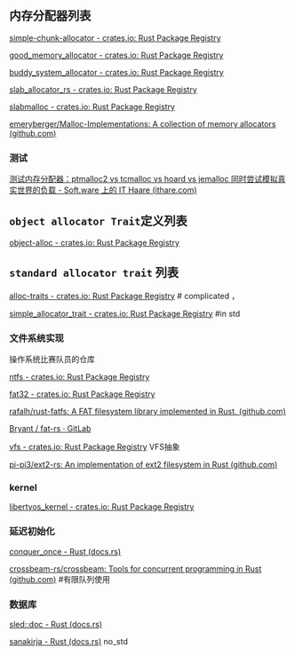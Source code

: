 ## 内存分配器列表

[simple-chunk-allocator - crates.io: Rust Package Registry](https://crates.io/crates/simple-chunk-allocator)

[good_memory_allocator - crates.io: Rust Package Registry](https://crates.io/crates/good_memory_allocator)

[buddy_system_allocator - crates.io: Rust Package Registry](https://crates.io/crates/buddy_system_allocator)

[slab_allocator_rs - crates.io: Rust Package Registry](https://crates.io/crates/slab_allocator_rs)

[slabmalloc - crates.io: Rust Package Registry](https://crates.io/crates/slabmalloc)



[emeryberger/Malloc-Implementations: A collection of memory allocators (github.com)](https://github.com/emeryberger/Malloc-Implementations)



### 测试

[测试内存分配器：ptmalloc2 vs tcmalloc vs hoard vs jemalloc 同时尝试模拟真实世界的负载 - Soft.ware 上的 IT Haare (ithare.com)](http://ithare.com/testing-memory-allocators-ptmalloc2-tcmalloc-hoard-jemalloc-while-trying-to-simulate-real-world-loads/)

## `object allocator Trait`定义列表

[object-alloc - crates.io: Rust Package Registry](https://crates.io/crates/object-alloc)



## `standard allocator trait` 列表

[alloc-traits - crates.io: Rust Package Registry](https://crates.io/crates/alloc-traits) # complicated ，

[simple_allocator_trait - crates.io: Rust Package Registry](https://crates.io/crates/simple_allocator_trait)  #in std



### 文件系统实现

操作系统比赛队员的仓库

[ntfs - crates.io: Rust Package Registry](https://crates.io/crates/ntfs)

[fat32 - crates.io: Rust Package Registry](https://crates.io/crates/fat32)

[rafalh/rust-fatfs: A FAT filesystem library implemented in Rust. (github.com)](https://github.com/rafalh/rust-fatfs)

[Bryant / fat-rs · GitLab](https://gitlab.com/susurrus/fat-rs)

[vfs - crates.io: Rust Package Registry](https://crates.io/crates/vfs) VFS抽象

[pi-pi3/ext2-rs: An implementation of ext2 filesystem in Rust (github.com)](https://github.com/pi-pi3/ext2-rs)

### kernel

[libertyos_kernel - crates.io: Rust Package Registry](https://crates.io/crates/libertyos_kernel)



### 延迟初始化

[conquer_once - Rust (docs.rs)](https://docs.rs/conquer-once/latest/conquer_once/index.html)

[crossbeam-rs/crossbeam: Tools for concurrent programming in Rust (github.com)](https://github.com/crossbeam-rs/crossbeam)  #有限队列使用



### 数据库

[sled::doc - Rust (docs.rs)](https://docs.rs/sled/latest/sled/doc/index.html)

[sanakirja - Rust (docs.rs)](https://docs.rs/sanakirja/latest/sanakirja/index.html) no_std





